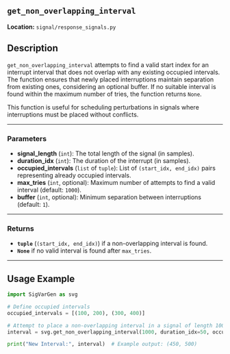 ## `get_non_overlapping_interval`

**Location:** `signal/response_signals.py`

## Description

`get_non_overlapping_interval` attempts to find a valid start index for an interrupt interval that does not overlap with any existing occupied intervals. The function ensures that newly placed interruptions maintain separation from existing ones, considering an optional buffer. If no suitable interval is found within the maximum number of tries, the function returns `None`.

This function is useful for scheduling perturbations in signals where interruptions must be placed without conflicts.

---

### Parameters

- **signal_length** (`int`): The total length of the signal (in samples).  
- **duration_idx** (`int`): The duration of the interrupt (in samples).  
- **occupied_intervals** (`list` of `tuple`): List of `(start_idx, end_idx)` pairs representing already occupied intervals.  
- **max_tries** (`int`, optional): Maximum number of attempts to find a valid interval (default: `1000`).  
- **buffer** (`int`, optional): Minimum separation between interruptions (default: `1`).

---

### Returns

- **`tuple`** (`(start_idx, end_idx)`) if a non-overlapping interval is found.  
- **`None`** if no valid interval is found after `max_tries`.

---

## Usage Example

```python
import SigVarGen as svg

# Define occupied intervals
occupied_intervals = [(100, 200), (300, 400)]

# Attempt to place a non-overlapping interval in a signal of length 1000
interval = svg.get_non_overlapping_interval(1000, duration_idx=50, occupied_intervals=occupied_intervals)

print("New Interval:", interval)  # Example output: (450, 500)
```